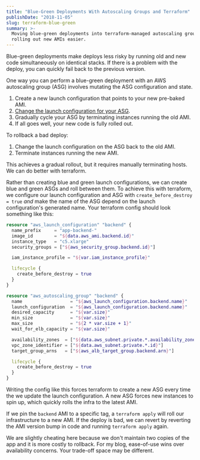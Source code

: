 ```yaml
---
title: "Blue-Green Deployments With Autoscaling Groups and Terraform"
publishDate: "2018-11-05"
slug: terraform-blue-green
summary: >-
  Moving blue-green deployments into terraform-managed autoscaling groups makes
  rolling out new AMIs easier.
---
```

Blue-green deployments make deploys less risky by running old and new code
simultaneously on identical stacks. If there is a problem with the deploy, you
can quickly fail back to the previous version.

One way you can perform a blue-green deployment with an AWS autoscaling group
(ASG) involves mutating the ASG configuration and state.

1. Create a new launch configuration that points to your new pre-baked AMI.
2. [Change the launch configuration for your ASG](https://docs.aws.amazon.com/autoscaling/ec2/userguide/change-launch-config.html).
3. Gradually cycle your ASG by terminating instances running the old AMI.
4. If all goes well, your new code is fully rolled out.

To rollback a bad deploy:

1. Change the launch configuration on the ASG back to the old AMI.
2. Terminate instances running the new AMI.

This achieves a gradual rollout, but it requires manually terminating hosts. We
can do better with terraform.

Rather than creating blue and green launch configurations, we can create blue
and green ASGs and roll between them. To achieve this with terraform, we
configure our launch configuration and ASG with `create_before_destroy = true`
_and_ make the name of the ASG depend on the launch configuration's generated
name. Your terraform config should look something like this:

```terraform
resource "aws_launch_configuration" "backend" {
  name_prefix     = "app-backend-"
  image_id        = "${data.aws_ami.backend.id}"
  instance_type   = "c5.xlarge"
  security_groups = ["${aws_security_group.backend.id}"]

  iam_instance_profile = "${var.iam_instance_profile}"

  lifecycle {
    create_before_destroy = true
  }
}

resource "aws_autoscaling_group" "backend" {
  name                  = "${aws_launch_configuration.backend.name}"
  launch_configuration  = "${aws_launch_configuration.backend.name}"
  desired_capacity      = "${var.size}"
  min_size              = "${var.size}"
  max_size              = "${2 * var.size + 1}"
  wait_for_elb_capacity = "${var.size}"

  availability_zones  = ["${data.aws_subnet.private.*.availability_zone}"]
  vpc_zone_identifier = ["${data.aws_subnet.private.*.id}"]
  target_group_arns   = ["${aws_alb_target_group.backend.arn}"]

  lifecycle {
    create_before_destroy = true
  }
}
```

Writing the config like this forces terraform to create a new ASG every time the
we update the launch configuration. A new ASG forces new instances to spin up,
which quickly rolls the infra to the latest AMI.

If we pin the `backend` AMI to a specific tag, a `terraform apply` will roll our
infrastructure to a new AMI. If the deploy is bad, we can revert by reverting
the AMI version bump in code and running `terraform apply` again.

We are slightly cheating here because we don't maintain two copies of the app
and it is more costly to rollback. For my blog, ease-of-use wins over
availability concerns. Your trade-off space may be different.
